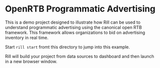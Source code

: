# OpenRTB Programmatic Advertising

This is a demo project designed to illustrate how Rill can be used to understand programmatic advertising using the canonical open RTB framework. This framework allows organizations to bid on advertising inventory in real time.


Start `rill start` fromt this directory to jump into this example.

Rill will build your project from data sources to dashboard and then launch in a new browser window.
